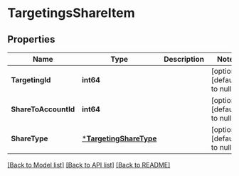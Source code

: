 # TargetingsShareItem

## Properties
Name | Type | Description | Notes
------------ | ------------- | ------------- | -------------
**TargetingId** | **int64** |  | [optional] [default to null]
**ShareToAccountId** | **int64** |  | [optional] [default to null]
**ShareType** | [***TargetingShareType**](TargetingShareType.md) |  | [optional] [default to null]

[[Back to Model list]](../README.md#documentation-for-models) [[Back to API list]](../README.md#documentation-for-api-endpoints) [[Back to README]](../README.md)



